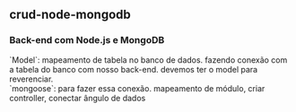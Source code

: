 ## crud-node-mongodb
### Back-end com Node.js e MongoDB
<p>
`Model`: mapeamento de tabela no banco de dados. fazendo conexão com a tabela do banco com nosso back-end. devemos ter o model para reverenciar.
 <br>
`mongoose`: para fazer essa conexão. mapeamento de módulo, criar controller, conectar ângulo de dados
</p>
